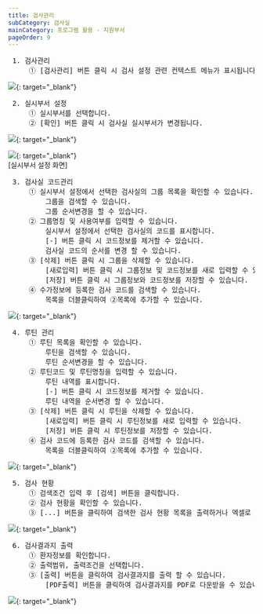 ```yaml
---
title: 검사관리
subCategory: 검사실
mainCategory: 프로그램 활용 - 지원부서
pageOrder: 9
---
```


<pre>
 <t2><bold>1. 검사관리</bold></t2>
     ① [검사관리] 버튼 클릭 시 검사 설정 관련 컨텍스트 메뉴가 표시됩니다.
</pre>

[![](/images/{{page.url}}_1.png)](/images/{{page.url}}_1.png){: target="_blank"}

<pre>
 <t2><bold>2. 실시부서 설정</bold></t2>
     ① 실시부서를 선택합니다.
     ② [확인] 버튼 클릭 시 검사실 실시부서가 변경됩니다.
</pre>

[![](/images/{{page.url}}_2_1.png)](/images/{{page.url}}_2_1.png){: target="_blank"}

[![](/images/{{page.url}}_2_2.png)](/images/{{page.url}}_2_2.png){: target="_blank"}
<br>[실시부서 설정 화면]

<pre>
 <t2><bold>3. 검사실 코드관리</bold></t2>
     ① 실시부서 설정에서 선택한 검사실의 그룹 목록을 확인할 수 있습니다.
         그룹을 검색할 수 있습니다.
         그룹 순서변경을 할 수 있습니다.
     ② 그룹명칭 및 사용여부를 입력할 수 있습니다.
         실시부서 설정에서 선택한 검사실의 코드를 표시합니다.
         [-] 버튼 클릭 시 코드정보를 제거할 수 있습니다.
         검사실 코드의 순서를 변경 할 수 있습니다.    
     ③ [삭제] 버튼 클릭 시 그룹을 삭제할 수 있습니다.
         [새로입력] 버튼 클릭 시 그룹정보 및 코드정보를 새로 입력할 수 있습니다.
         [저장] 버튼 클릭 시 그룹정보와 코드정보를 저장할 수 있습니다.
     ④ 수가정보에 등록한 검사 코드를 검색할 수 있습니다.   
         목록을 더블클릭하여 ②목록에 추가할 수 있습니다.
</pre>

[![](/images/{{page.url}}_3.png)](/images/{{page.url}}_3.png){: target="_blank"}

<pre>
 <t2><bold>4. 루틴 관리</bold></t2>
     ① 루틴 목록을 확인할 수 있습니다.
         루틴을 검색할 수 있습니다.
         루틴 순서변경을 할 수 있습니다.
     ② 루틴코드 및 루틴명칭을 입력할 수 있습니다.
         루틴 내역를 표시합니다.
         [-] 버튼 클릭 시 코드정보를 제거할 수 있습니다.
         루틴 내역을 순서변경 할 수 있습니다.    
     ③ [삭제] 버튼 클릭 시 루틴을 삭제할 수 있습니다.
         [새로입력] 버튼 클릭 시 루틴정보를 새로 입력할 수 있습니다.
         [저장] 버튼 클릭 시 루틴정보를 저장할 수 있습니다.
     ④ 검사 코드에 등록한 검사 코드를 검색할 수 있습니다.   
         목록을 더블클릭하여 ②목록에 추가할 수 있습니다.
</pre>

[![](/images/{{page.url}}_4.png)](/images/{{page.url}}_4.png){: target="_blank"}

<pre>
 <t2><bold>5. 검사 현황</bold></t2>
     ① 검색조건 입력 후 [검색] 버튼을 클릭합니다.
     ② 검사 현황을 확인할 수 있습니다.
     ③ [...] 버튼을 클릭하여 검색한 검사 현황 목록을 출력하거나 엑셀로 다운받을 수 있습니다.
</pre>

[![](/images/{{page.url}}_5.png)](/images/{{page.url}}_5.png){: target="_blank"}

<pre>
 <t2><bold>6. 검사결과지 출력</bold></t2>
     ① 환자정보를 확인합니다.
     ② 출력범위, 출력조건을 선택합니다.
     ③ [출력] 버튼을 클릭하여 검사결과지를 출력 할 수 있습니다.
         [PDF출력] 버튼을 클릭하여 검사결과지를 PDF로 다운받을 수 있습니다.
</pre>

[![](/images/{{page.url}}_6.png)](/images/{{page.url}}_6.png){: target="_blank"}
